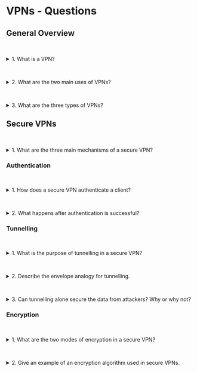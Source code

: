 # VPNs - Questions

## General Overview

&nbsp;
<details>
<summary>
1. What is a VPN?
</summary>

A VPN, or Virtual Private Network, is a tool that provides secure communication over public or untrusted networks by using mechanisms like authentication, tunnelling, and encryption.
</details>

&nbsp;
<details>
<summary>
2. What are the two main uses of VPNs?
</summary>

1. **Remote Access:** Allows a user to appear as if they are working within a specific network while being at a remote site.
2. **Site-to-Site:** Provides a secure communication channel between two different physical locations, such as office sites.
</details>

&nbsp;
<details>
<summary>
3. What are the three types of VPNs?
</summary>

1. **Trusted VPN:** Uses private lines to ensure secure communication. Rarely used today.
2. **Secure VPN:** Relies on protocols for secure communication.
3. **Hybrid VPN:** Combines features of both trusted and secure VPNs.
</details>

## Secure VPNs

&nbsp;
<details>
<summary>
1. What are the three main mechanisms of a secure VPN?
</summary>

1. **Authentication**
2. **Tunnelling**
3. **Encryption**
</details>

### Authentication

&nbsp;
<details>
<summary>
1. How does a secure VPN authenticate a client?
</summary>

A secure VPN authenticates a client using methods such as:
* Username and password combinations.
* Digital certificates.
</details>

&nbsp;
<details>
<summary>
2. What happens after authentication is successful?
</summary>

Once authentication is successful, the VPN sets up a tunnel to securely transmit data.
</details>

### Tunnelling

&nbsp;
<details>
<summary>
1. What is the purpose of tunnelling in a secure VPN?
</summary>

Tunnelling encapsulates data packets within other packets, masking the internal structure and local addressing of the network.
</details>

&nbsp;
<details>
<summary>
2. Describe the envelope analogy for tunnelling.
</summary>

* The outer packet (envelope) contains external addressing, like the building address.
* The inner packet contains local addressing, like the specific room or office within the building.
* This process masks internal network information from external observers.
</details>

&nbsp;
<details>
<summary>
3. Can tunnelling alone secure the data from attackers? Why or why not?
</summary>

No, tunnelling alone cannot secure data because attackers can still sniff the information, even if it is encapsulated. Encryption is needed to ensure data confidentiality.
</details>

### Encryption

&nbsp;
<details>
<summary>
1. What are the two modes of encryption in a secure VPN?
</summary>

1. **Transport Mode:** Encrypts data as it is created.
2. **Tunnel Mode:** Encrypts data as it is transmitted through the tunnel.
</details>

&nbsp;
<details>
<summary>
2. Give an example of an encryption algorithm used in secure VPNs.
</summary>

An example of an encryption algorithm used in secure VPNs is AES (Advanced Encryption Standard).
</details>